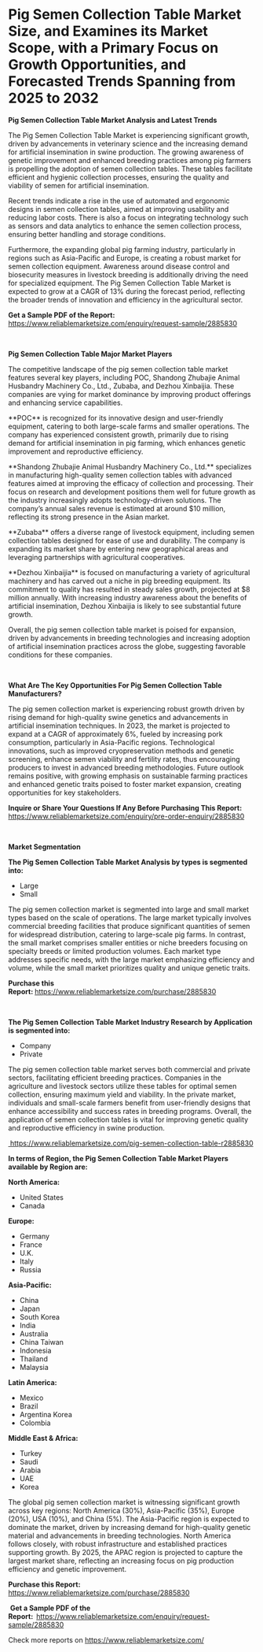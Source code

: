<p><h1>Pig Semen Collection Table Market Size, and Examines its Market Scope, with a Primary Focus on Growth Opportunities, and Forecasted Trends Spanning from 2025 to 2032</h1></p><p><strong>Pig Semen Collection Table Market Analysis and Latest Trends</strong></p>
<p><p>The Pig Semen Collection Table Market is experiencing significant growth, driven by advancements in veterinary science and the increasing demand for artificial insemination in swine production. The growing awareness of genetic improvement and enhanced breeding practices among pig farmers is propelling the adoption of semen collection tables. These tables facilitate efficient and hygienic collection processes, ensuring the quality and viability of semen for artificial insemination.</p><p>Recent trends indicate a rise in the use of automated and ergonomic designs in semen collection tables, aimed at improving usability and reducing labor costs. There is also a focus on integrating technology such as sensors and data analytics to enhance the semen collection process, ensuring better handling and storage conditions. </p><p>Furthermore, the expanding global pig farming industry, particularly in regions such as Asia-Pacific and Europe, is creating a robust market for semen collection equipment. Awareness around disease control and biosecurity measures in livestock breeding is additionally driving the need for specialized equipment. The Pig Semen Collection Table Market is expected to grow at a CAGR of 13% during the forecast period, reflecting the broader trends of innovation and efficiency in the agricultural sector.</p></p>
<p><strong>Get a Sample PDF of the Report:&nbsp;</strong> <a href="https://www.reliablemarketsize.com/enquiry/request-sample/2885830?utm_campaign=2754&utm_medium=2&utm_source=Github&utm_content=ia&utm_term=13032025&utm_id=pig-semen-collection-table">https://www.reliablemarketsize.com/enquiry/request-sample/2885830</a></p>
<p>&nbsp;</p>
<p><strong>Pig Semen Collection Table Major Market Players</strong></p>
<p><p>The competitive landscape of the pig semen collection table market features several key players, including POC, Shandong Zhubajie Animal Husbandry Machinery Co., Ltd., Zubaba, and Dezhou Xinbaijia. These companies are vying for market dominance by improving product offerings and enhancing service capabilities.</p><p>**POC** is recognized for its innovative design and user-friendly equipment, catering to both large-scale farms and smaller operations. The company has experienced consistent growth, primarily due to rising demand for artificial insemination in pig farming, which enhances genetic improvement and reproductive efficiency.</p><p>**Shandong Zhubajie Animal Husbandry Machinery Co., Ltd.** specializes in manufacturing high-quality semen collection tables with advanced features aimed at improving the efficacy of collection and processing. Their focus on research and development positions them well for future growth as the industry increasingly adopts technology-driven solutions. The company’s annual sales revenue is estimated at around $10 million, reflecting its strong presence in the Asian market.</p><p>**Zubaba** offers a diverse range of livestock equipment, including semen collection tables designed for ease of use and durability. The company is expanding its market share by entering new geographical areas and leveraging partnerships with agricultural cooperatives.</p><p>**Dezhou Xinbaijia** is focused on manufacturing a variety of agricultural machinery and has carved out a niche in pig breeding equipment. Its commitment to quality has resulted in steady sales growth, projected at $8 million annually. With increasing industry awareness about the benefits of artificial insemination, Dezhou Xinbaijia is likely to see substantial future growth.</p><p>Overall, the pig semen collection table market is poised for expansion, driven by advancements in breeding technologies and increasing adoption of artificial insemination practices across the globe, suggesting favorable conditions for these companies.</p></p>
<p>&nbsp;</p>
<p><strong>What Are The Key Opportunities For Pig Semen Collection Table Manufacturers?</strong></p>
<p><p>The pig semen collection market is experiencing robust growth driven by rising demand for high-quality swine genetics and advancements in artificial insemination techniques. In 2023, the market is projected to expand at a CAGR of approximately 6%, fueled by increasing pork consumption, particularly in Asia-Pacific regions. Technological innovations, such as improved cryopreservation methods and genetic screening, enhance semen viability and fertility rates, thus encouraging producers to invest in advanced breeding methodologies. Future outlook remains positive, with growing emphasis on sustainable farming practices and enhanced genetic traits poised to foster market expansion, creating opportunities for key stakeholders.</p></p>
<p><strong>Inquire or Share Your Questions If Any Before Purchasing This Report:</strong> <a href="https://www.reliablemarketsize.com/enquiry/pre-order-enquiry/2885830?utm_campaign=2754&utm_medium=2&utm_source=Github&utm_content=ia&utm_term=13032025&utm_id=pig-semen-collection-table">https://www.reliablemarketsize.com/enquiry/pre-order-enquiry/2885830</a></p>
<p>&nbsp;</p>
<p><strong>Market Segmentation</strong></p>
<p><strong>The Pig Semen Collection Table Market Analysis by types is segmented into:</strong></p>
<p><ul><li>Large</li><li>Small</li></ul></p>
<p><p>The pig semen collection market is segmented into large and small market types based on the scale of operations. The large market typically involves commercial breeding facilities that produce significant quantities of semen for widespread distribution, catering to large-scale pig farms. In contrast, the small market comprises smaller entities or niche breeders focusing on specialty breeds or limited production volumes. Each market type addresses specific needs, with the large market emphasizing efficiency and volume, while the small market prioritizes quality and unique genetic traits.</p></p>
<p><strong>Purchase this Report:&nbsp;</strong><a href="https://www.reliablemarketsize.com/purchase/2885830?utm_campaign=2754&utm_medium=2&utm_source=Github&utm_content=ia&utm_term=13032025&utm_id=pig-semen-collection-table">https://www.reliablemarketsize.com/purchase/2885830</a></p>
<p>&nbsp;</p>
<p><strong>The Pig Semen Collection Table Market Industry Research by Application is segmented into:</strong></p>
<p><ul><li>Company</li><li>Private</li></ul></p>
<p><p>The pig semen collection table market serves both commercial and private sectors, facilitating efficient breeding practices. Companies in the agriculture and livestock sectors utilize these tables for optimal semen collection, ensuring maximum yield and viability. In the private market, individuals and small-scale farmers benefit from user-friendly designs that enhance accessibility and success rates in breeding programs. Overall, the application of semen collection tables is vital for improving genetic quality and reproductive efficiency in swine production.</p></p>
<p><a href="https://www.reliablemarketsize.com/pig-semen-collection-table-r2885830?utm_campaign=2754&utm_medium=2&utm_source=Github&utm_content=ia&utm_term=13032025&utm_id=pig-semen-collection-table">&nbsp;https://www.reliablemarketsize.com/pig-semen-collection-table-r2885830</a></p>
<p><strong>In terms of Region, the Pig Semen Collection Table Market Players available by Region are:</strong></p>
<p>
    <p> <strong> North America: </strong>
        <ul>
            <li>United States</li>
            <li>Canada</li>
        </ul>
        </p> 
    <p> <strong> Europe: </strong>
        <ul>
            <li>Germany</li>
            <li>France</li>
            <li>U.K.</li>
            <li>Italy</li>
            <li>Russia</li>
        </ul>
        </p> 
    <p> <strong> Asia-Pacific: </strong>
        <ul>
            <li>China</li>
            <li>Japan</li>
            <li>South Korea</li>
            <li>India</li>
            <li>Australia</li>
            <li>China Taiwan</li>
            <li>Indonesia</li>
            <li>Thailand</li>
            <li>Malaysia</li>
        </ul>
        </p> 
    <p> <strong> Latin America: </strong>
        <ul>
            <li>Mexico</li>
            <li>Brazil</li>
            <li>Argentina Korea</li>
            <li>Colombia</li>
        </ul>
        </p> 
    <p> <strong> Middle East & Africa: </strong>
        <ul>
            <li>Turkey</li>
            <li>Saudi</li>
            <li>Arabia</li>
            <li>UAE</li>
            <li>Korea</li>
        </ul>
    </p>
    </p>
<p><p>The global pig semen collection market is witnessing significant growth across key regions: North America (30%), Asia-Pacific (35%), Europe (20%), USA (10%), and China (5%). The Asia-Pacific region is expected to dominate the market, driven by increasing demand for high-quality genetic material and advancements in breeding technologies. North America follows closely, with robust infrastructure and established practices supporting growth. By 2025, the APAC region is projected to capture the largest market share, reflecting an increasing focus on pig production efficiency and genetic improvement.</p></p>
<p><strong>Purchase this Report: </strong><a href="https://www.reliablemarketsize.com/purchase/2885830?utm_campaign=2754&utm_medium=2&utm_source=Github&utm_content=ia&utm_term=13032025&utm_id=pig-semen-collection-table">https://www.reliablemarketsize.com/purchase/2885830</a></p>
<p>&nbsp;<strong>Get a Sample PDF of the Report:&nbsp;&nbsp;</strong><a href="https://www.reliablemarketsize.com/enquiry/request-sample/2885830?utm_campaign=2754&utm_medium=2&utm_source=Github&utm_content=ia&utm_term=13032025&utm_id=pig-semen-collection-table">https://www.reliablemarketsize.com/enquiry/request-sample/2885830</a></p>
<p><strong></strong></p>
<p>Check more reports on <a href="https://www.reliablemarketsize.com/?utm_campaign=2754&utm_medium=2&utm_source=Github&utm_content=ia&utm_term=13032025&utm_id=pig-semen-collection-table">https://www.reliablemarketsize.com/</a></p>